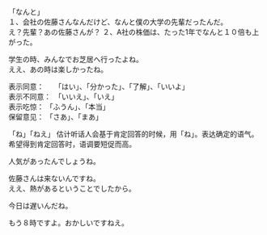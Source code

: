 「なんと」  
１、会社の佐藤さんなんだけど、なんと僕の大学の先輩だったんだ。  
      え？先輩？あの佐藤さんが？
２、A社の株価は、たった1年でなんと１０倍も上がった。  

学生の時、みんなでお芝居へ行ったよね。  
ええ、あの時は楽しかったね。  

表示同意：　　「はい」、「分かった」、「了解」、「いいよ」  
表示不同意：　「いいえ」、「いえ」  
表示吃惊：       「ふうん」、「本当」  
保留意见：       「さあ」、「まあ」  
   
「ね」「ねえ」
估计听话人会基于肯定回答的时候，用「ね」。表达确定的语气。希望得到肯定回答时，语调要短促而高。

人気があったんでしょうね。  

佐藤さんは来ないんですね。  
ええ、熱があるということでしたから。  

今日は遅いんだね。

もう８時ですよ。おかしいですねえ。
